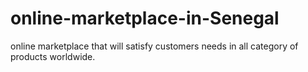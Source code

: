 # online-marketplace-in-Senegal
online marketplace that will satisfy customers needs in all category of products worldwide.
